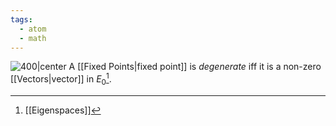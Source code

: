 ```yaml
---
tags:
  - atom
  - math
---
```

![400|center](degenerate-fixed-points.excalidraw)
A [[Fixed Points|fixed point]] is  *degenerate* iff it is a non-zero [[Vectors|vector]] in $E_{0}$[^1].

[^1]: [[Eigenspaces]]
